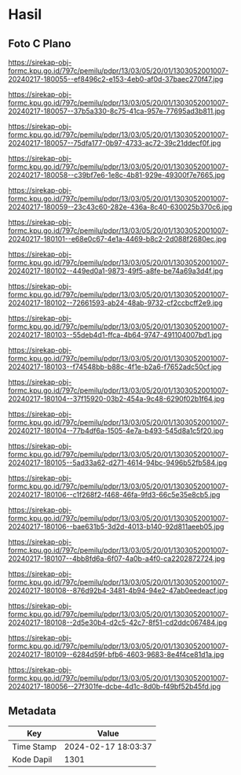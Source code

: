 # Hasil

## Foto C Plano

https://sirekap-obj-formc.kpu.go.id/797c/pemilu/pdpr/13/03/05/20/01/1303052001007-20240217-180055--ef8496c2-e153-4eb0-af0d-37baec270f47.jpg

https://sirekap-obj-formc.kpu.go.id/797c/pemilu/pdpr/13/03/05/20/01/1303052001007-20240217-180057--37b5a330-8c75-41ca-957e-77695ad3b811.jpg

https://sirekap-obj-formc.kpu.go.id/797c/pemilu/pdpr/13/03/05/20/01/1303052001007-20240217-180057--75dfa177-0b97-4733-ac72-39c21ddecf0f.jpg

https://sirekap-obj-formc.kpu.go.id/797c/pemilu/pdpr/13/03/05/20/01/1303052001007-20240217-180058--c39bf7e6-1e8c-4b81-929e-49300f7e7665.jpg

https://sirekap-obj-formc.kpu.go.id/797c/pemilu/pdpr/13/03/05/20/01/1303052001007-20240217-180059--23c43c60-282e-436a-8c40-630025b370c6.jpg

https://sirekap-obj-formc.kpu.go.id/797c/pemilu/pdpr/13/03/05/20/01/1303052001007-20240217-180101--e68e0c67-4e1a-4469-b8c2-2d088f2680ec.jpg

https://sirekap-obj-formc.kpu.go.id/797c/pemilu/pdpr/13/03/05/20/01/1303052001007-20240217-180102--449ed0a1-9873-49f5-a8fe-be74a69a3d4f.jpg

https://sirekap-obj-formc.kpu.go.id/797c/pemilu/pdpr/13/03/05/20/01/1303052001007-20240217-180102--72661593-ab24-48ab-9732-cf2ccbcff2e9.jpg

https://sirekap-obj-formc.kpu.go.id/797c/pemilu/pdpr/13/03/05/20/01/1303052001007-20240217-180103--55deb4d1-ffca-4b64-9747-491104007bd1.jpg

https://sirekap-obj-formc.kpu.go.id/797c/pemilu/pdpr/13/03/05/20/01/1303052001007-20240217-180103--f74548bb-b88c-4f1e-b2a6-f7652adc50cf.jpg

https://sirekap-obj-formc.kpu.go.id/797c/pemilu/pdpr/13/03/05/20/01/1303052001007-20240217-180104--37f15920-03b2-454a-9c48-6290f02b1f64.jpg

https://sirekap-obj-formc.kpu.go.id/797c/pemilu/pdpr/13/03/05/20/01/1303052001007-20240217-180104--77b4df6a-1505-4e7a-b493-545d8a1c5f20.jpg

https://sirekap-obj-formc.kpu.go.id/797c/pemilu/pdpr/13/03/05/20/01/1303052001007-20240217-180105--5ad33a62-d271-4614-94bc-9496b52fb584.jpg

https://sirekap-obj-formc.kpu.go.id/797c/pemilu/pdpr/13/03/05/20/01/1303052001007-20240217-180106--c1f268f2-f468-46fa-9fd3-66c5e35e8cb5.jpg

https://sirekap-obj-formc.kpu.go.id/797c/pemilu/pdpr/13/03/05/20/01/1303052001007-20240217-180106--bae631b5-3d2d-4013-b140-92d811aeeb05.jpg

https://sirekap-obj-formc.kpu.go.id/797c/pemilu/pdpr/13/03/05/20/01/1303052001007-20240217-180107--4bb8fd6a-6f07-4a0b-a4f0-ca2202872724.jpg

https://sirekap-obj-formc.kpu.go.id/797c/pemilu/pdpr/13/03/05/20/01/1303052001007-20240217-180108--876d92b4-3481-4b94-94e2-47ab0eedeacf.jpg

https://sirekap-obj-formc.kpu.go.id/797c/pemilu/pdpr/13/03/05/20/01/1303052001007-20240217-180108--2d5e30b4-d2c5-42c7-8f51-cd2ddc067484.jpg

https://sirekap-obj-formc.kpu.go.id/797c/pemilu/pdpr/13/03/05/20/01/1303052001007-20240217-180109--6284d59f-bfb6-4603-9683-8e4f4ce81d1a.jpg

https://sirekap-obj-formc.kpu.go.id/797c/pemilu/pdpr/13/03/05/20/01/1303052001007-20240217-180056--27f301fe-dcbe-4d1c-8d0b-f49bf52b45fd.jpg


## Metadata

| Key        | Value               |
| ---------- | ------------------- |
| Time Stamp | 2024-02-17 18:03:37 |
| Kode Dapil | 1301                |



